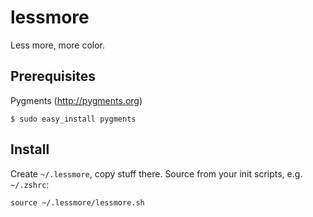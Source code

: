 lessmore
========

Less more, more color.

## Prerequisites

Pygments (http://pygments.org)

	$ sudo easy_install pygments

## Install
	
Create `~/.lessmore`, copy stuff there.
Source from your init scripts, e.g. `~/.zshrc`:
	
	source ~/.lessmore/lessmore.sh


	
